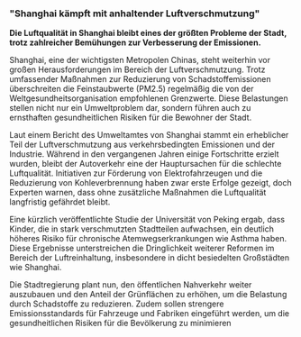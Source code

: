 ### "Shanghai kämpft mit anhaltender Luftverschmutzung"

**Die Luftqualität in Shanghai bleibt eines der größten Probleme der Stadt, trotz zahlreicher Bemühungen zur Verbesserung der Emissionen.**

Shanghai, eine der wichtigsten Metropolen Chinas, steht weiterhin vor großen Herausforderungen im Bereich der Luftverschmutzung. Trotz umfassender Maßnahmen zur Reduzierung von Schadstoffemissionen überschreiten die Feinstaubwerte (PM2.5) regelmäßig die von der Weltgesundheitsorganisation empfohlenen Grenzwerte. Diese Belastungen stellen nicht nur ein Umweltproblem dar, sondern führen auch zu ernsthaften gesundheitlichen Risiken für die Bewohner der Stadt.

Laut einem Bericht des Umweltamtes von Shanghai stammt ein erheblicher Teil der Luftverschmutzung aus verkehrsbedingten Emissionen und der Industrie. Während in den vergangenen Jahren einige Fortschritte erzielt wurden, bleibt der Autoverkehr eine der Hauptursachen für die schlechte Luftqualität. Initiativen zur Förderung von Elektrofahrzeugen und die Reduzierung von Kohleverbrennung haben zwar erste Erfolge gezeigt, doch Experten warnen, dass ohne zusätzliche Maßnahmen die Luftqualität langfristig gefährdet bleibt.

Eine kürzlich veröffentlichte Studie der Universität von Peking ergab, dass Kinder, die in stark verschmutzten Stadtteilen aufwachsen, ein deutlich höheres Risiko für chronische Atemwegserkrankungen wie Asthma haben. Diese Ergebnisse unterstreichen die Dringlichkeit weiterer Reformen im Bereich der Luftreinhaltung, insbesondere in dicht besiedelten Großstädten wie Shanghai.

Die Stadtregierung plant nun, den öffentlichen Nahverkehr weiter auszubauen und den Anteil der Grünflächen zu erhöhen, um die Belastung durch Schadstoffe zu reduzieren. Zudem sollen strengere Emissionsstandards für Fahrzeuge und Fabriken eingeführt werden, um die gesundheitlichen Risiken für die Bevölkerung zu minimieren
